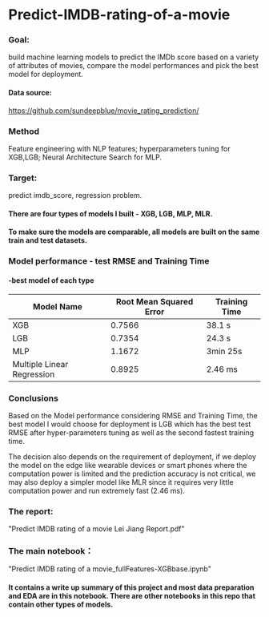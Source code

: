 # Predict-IMDB-rating-of-a-movie

### Goal: 
build machine learning models to predict the IMDb score based on a variety of attributes of movies, compare the model performances and pick the best model for deployment.

#### Data source:
https://github.com/sundeepblue/movie_rating_prediction/


### Method
Feature engineering with NLP features; hyperparameters tuning for XGB,LGB; Neural Architecture Search for MLP.


### Target: 
predict imdb_score, regression problem.

#### There are four types of models I built - XGB, LGB, MLP, MLR. 
#### To make sure the models are comparable, all models are built on the same train and test datasets.
### Model performance - test RMSE and Training Time 
#### -best model of each type

| Model Name  |    Root Mean Squared Error      | Training Time|
|-------------|---------------|------------------------|
| XGB         |      0.7566          | 38.1 s  |
| LGB         |   0.7354    |  24.3 s    |  
| MLP |            1.1672   | 3min 25s   |
| Multiple Linear Regression |  0.8925  |    2.46 ms  |  

### Conclusions
Based on the Model performance considering RMSE and Training Time, the best model I would choose for deployment is LGB which has the best test RMSE after hyper-parameters tuning as well as the second fastest training time.

The decision also depends on the requirement of deployment, if we deploy the model on the edge like wearable devices or smart phones where the computation power is limited and the prediction accuracy is not critical, we may also deploy a simpler model like MLR since it requires very little computation power and run extremely fast (2.46 ms).


### The report: 
"Predict IMDB rating of a movie Lei Jiang Report.pdf"

### The main notebook：
"Predict IMDB rating of a movie_fullFeatures-XGBbase.ipynb"
#### It contains a write up summary of this project and most data preparation and EDA are in this notebook. There are other notebooks in this repo that contain other types of models.
